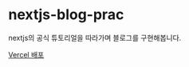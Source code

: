 # nextjs-blog-prac
nextjs의 공식 튜토리얼을 따라가며 블로그를 구현해봅니다.

[Vercel 배포](https://nextjs-blog-prac.vercel.app/)
